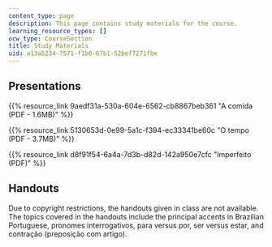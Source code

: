 ```yaml
---
content_type: page
description: This page contains study materials for the course.
learning_resource_types: []
ocw_type: CourseSection
title: Study Materials
uid: a13a5234-7571-f1b0-67b1-52bef7271fbe
---
```


Presentations
-------------

{{% resource_link 9aedf31a-530a-604e-6562-cb8867beb361 "A comida (PDF - 1.6MB)" %}}

{{% resource_link 5130653d-0e99-5a1c-f394-ec33341be60c "O tempo (PDF - 3.7MB)" %}}

{{% resource_link d8f91f54-6a4a-7d3b-d82d-142a950e7cfc "Imperfeito (PDF)" %}}

Handouts
--------

Due to copyright restrictions, the handouts given in class are not available. The topics covered in the handouts include the principal accents in Brazilian Portuguese, pronomes interrogativos, para versus por, ser versus estar, and contração (preposição com artigo).